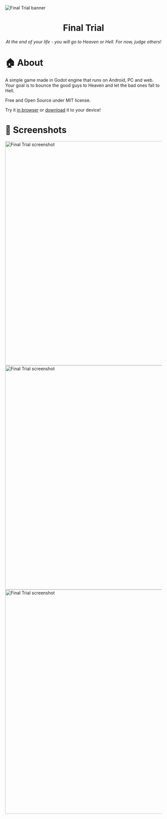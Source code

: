 <img src="./finaltrial-banner2.png" alt="Final Trial banner" />

<h1 align="center">Final Trial</h3>
<p align=center><i>At the end of your life - you will go to Heaven or Hell. For now, judge others!</i></p>

<h1>🏠 About</h1>
A simple game made in Godot engine that runs on Android, PC and web. Your goal is to bounce the good guys to Heaven and let the bad ones fall to Hell.

Free and Open Source under MIT license.

Try it [in browser](https://bozisoud.tomkoid.cz) or [download](https://codeberg.org/dystopia/final-trial/releases/latest/) it to your device!

<h1>🎦 Screenshots</h1>
<img src="./readme-screenshots/screen1.png" alt="Final Trial screenshot" width="1280" height="720"/>
<img src="./readme-screenshots/screen2.png" alt="Final Trial screenshot" width="1280" height="720"/>
<img src="./readme-screenshots/screen3.png" alt="Final Trial screenshot" width="1280" height="720"/>